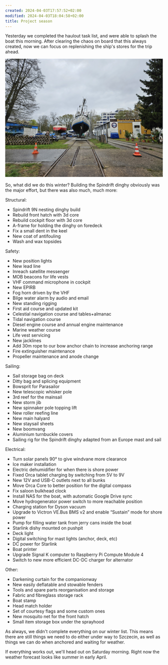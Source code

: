 ```yaml
---
created: 2024-04-03T17:57:52+02:00
modified: 2024-04-03T18:04:58+02:00
title: Project season
---
```


Yesterday we completed the haulout task list, and were able to splash the boat this morning. After clearing the chaos on board that this always created, now we can focus on replenishing the ship's stores for the trip ahead.

![Image](../2024/2a042b9e1f841e3a39550296269be014.jpg) 

So, what did we do this winter? Building the Spindrift dinghy obviously was the major effort, but there was also much, much more:

Structural:
- Spindrift 9N nesting dinghy build 
- Rebuild front hatch with 3d core
- Rebuild cockpit floor with 3d core
- A-frame for holding the dinghy on foredeck
- Fix a small dent in the keel
- New coat of antifouling
- Wash and wax topsides

Safety:
- New position lights
- New lead line
- Inreach satellite messenger
- MOB beacons for life vests
- VHF command microphone in cockpit
- New EPIRB
- Fog horn driven by the VHF
- Bilge water alarm by audio and email
- New standing rigging
- First aid course and updated kit
- Celestial navigation course and tables+almanac
- Tidal navigation course
- Diesel engine course and annual engine maintenance
- Marine weather course
- Life vest servicing
- New jacklines
- Add 30m rope to our bow anchor chain to increase anchoring range
- Fire extinguisher maintenance 
- Propeller maintenance and anode change

Sailing:
- Sail storage bag on deck
- Ditty bag and splicing equipment
- Bowsprit for Parasailor
- New telescopic whisker pole
- 3rd reef for the mainsail
- New storm jib
- New spinnaker pole topping lift
- New roller reefing line 
- New main halyard
- New staysail sheets
- New boomvang
- Aluminium turnbuckle covers
- Sailing rig for the Spindrift dinghy adapted from an Europe mast and sail

Electrical:
- Turn solar panels 90° to give windvane more clearance
- Ice maker installation
- Electric dehumidifier for when there is shore power
- Fixed Orca tablet charging by switching from 5V to 9V
- New 12V and USB-C outlets next to all bunks
- Move Orca Core to better position for the digital compass
- Fix saloon bulkhead clock
- Install NAS for the boat, with automatic Google Drive sync
- Move hydrogenerator power switch to more reachable position
- Charging station for Dyson vacuum
- Upgrade to Victron VE.Bus BMS v2 and enable “Sustain” mode for shore power
- Pump for filling water tank from jerry cans inside the boat
- Starlink dishy mounted on pushpit 
- Deck light
- Digital switching for mast lights (anchor, deck, etc)
- DC power for Starlink
- Boat printer
- Upgrade Signal K computer to Raspberry Pi Compute Module 4
- Switch to new more efficient DC-DC charger for alternator

Other:
- Darkening curtain for the companionway
- New easily deflatable and stowable fenders
- Tools and spare parts reorganisation and storage
- Fabric and fibreglass storage rack
- Boat stamp
- Head match holder
- Set of courtesy flags and some custom ones
- New mosquito net for the front hatch
- Small item storage box under the sprayhood

As always, we didn't complete everything on our winter list. This means there are still things we need to do either under way to Szczecin, as well as things we can do when anchored and waiting for weather.

If everything works out, we'll head out on Saturday morning. Right now the weather forecast looks like summer in early April.
